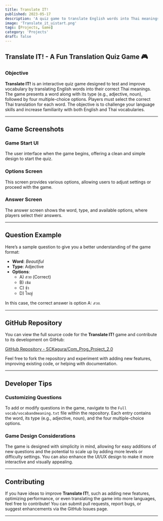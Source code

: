 ```yaml
---
title: Translate IT!
published: 2023-05-17
description: 'A quiz game to translate English words into Thai meanings.'
image: 'Translate_it_uistart.png'
tags: [Projects, Game]
category: 'Projects'
draft: false
---
```


## Translate IT! - A Fun Translation Quiz Game 🎮

### Objective
**Translate IT!** is an interactive quiz game designed to test and improve vocabulary by translating English words into their correct Thai meanings. The game presents a word along with its type (e.g., adjective, noun), followed by four multiple-choice options. Players must select the correct Thai translation for each word. The objective is to challenge your language skills and increase familiarity with both English and Thai vocabularies.

---

## Game Screenshots

### Game Start UI
<!-- ![Game Start](Translate_it_uistart.png) -->
The user interface when the game begins, offering a clean and simple design to start the quiz.

### Options Screen
<!-- ![Options Screen](Translate_it_options.png) -->
This screen provides various options, allowing users to adjust settings or proceed with the game.

### Answer Screen
<!-- ![Answer Screen](Translate_it_answer.png) -->
The answer screen shows the word, type, and available options, where players select their answers.

---

## Question Example

Here’s a sample question to give you a better understanding of the game format:

- **Word**: *Beautiful*  
- **Type**: Adjective  
- **Options**:
  - A) สวย (Correct)
  - B) เข้ม
  - C) ช้า
  - D) ใหญ่

In this case, the correct answer is option A: *สวย*.

---

## GitHub Repository

You can view the full source code for the **Translate IT!** game and contribute to its development on GitHub:

[GitHub Repository - SCKagura/Com_Prog_Project_2.0](https://github.com/SCKagura/Com_Prog_Project_2.0)

Feel free to fork the repository and experiment with adding new features, improving existing code, or helping with documentation.

---

## Developer Tips

### Customizing Questions
To add or modify questions in the game, navigate to the `Full vocab/vocabandmeaning.txt` file within the repository. Each entry contains the word, its type (e.g., adjective, noun), and the four multiple-choice options.

### Game Design Considerations
The game is designed with simplicity in mind, allowing for easy additions of new questions and the potential to scale up by adding more levels or difficulty settings. You can also enhance the UI/UX design to make it more interactive and visually appealing.

---

## Contributing

If you have ideas to improve **Translate IT!**, such as adding new features, optimizing performance, or even translating the game into more languages, feel free to contribute! You can submit pull requests, report bugs, or suggest enhancements via the GitHub Issues page.

---
